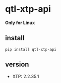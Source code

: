 # qtl-xtp-api

**Only for Linux**

## install

```
pip install qtl-xtp-api
```

## version

- XTP: 2.2.35.1
